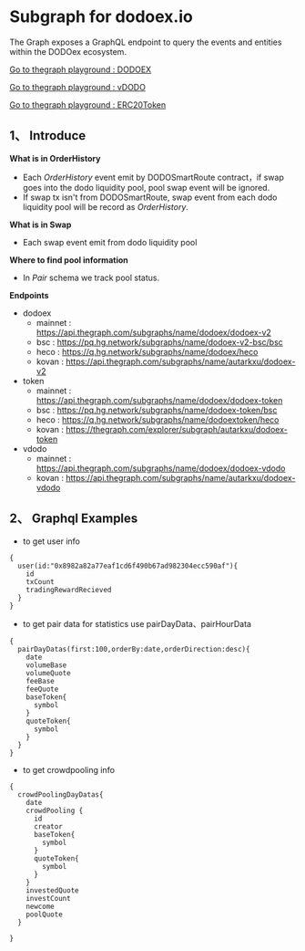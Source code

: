 # Subgraph for dodoex.io

The Graph exposes a GraphQL endpoint to query the events and entities within the DODOex ecosystem.

[Go to thegraph playground : DODOEX](https://thegraph.com/explorer/subgraph/dodoex/dodoex-v2)

[Go to thegraph playground : vDODO](https://thegraph.com/explorer/subgraph/dodoex/dodoex-vdodo?selected=playground)

[Go to thegraph playground : ERC20Token](https://thegraph.com/explorer/subgraph/dodoex/dodoex-token)

## 1、 Introduce

**What is in OrderHistory**
 - Each *OrderHistory* event emit by DODOSmartRoute contract，if swap goes into the dodo liquidity pool, pool swap event will be ignored. 
 - If swap tx isn't from DODOSmartRoute, swap event from each dodo liquidity pool will be record as *OrderHistory*.

**What is in Swap** 
 - Each swap event emit from dodo liquidity pool
 
**Where to find pool information**
 - In *Pair* schema we track pool status.

**Endpoints**
 - dodoex 
    - mainnet : https://api.thegraph.com/subgraphs/name/dodoex/dodoex-v2
    - bsc : https://pq.hg.network/subgraphs/name/dodoex-v2-bsc/bsc
    - heco : https://q.hg.network/subgraphs/name/dodoex/heco
    - kovan : https://api.thegraph.com/subgraphs/name/autarkxu/dodoex-v2
- token
    - mainnet : https://api.thegraph.com/subgraphs/name/dodoex/dodoex-token
    - bsc : https://pq.hg.network/subgraphs/name/dodoex-token/bsc
    - heco : https://q.hg.network/subgraphs/name/dodoextoken/heco
    - kovan : https://thegraph.com/explorer/subgraph/autarkxu/dodoex-token
- vdodo
    - mainnet : https://api.thegraph.com/subgraphs/name/dodoex/dodoex-vdodo
    - kovan : https://api.thegraph.com/subgraphs/name/autarkxu/dodoex-vdodo
  
## 2、 Graphql Examples
 - to get user info
```
{
  user(id:"0x8982a82a77eaf1cd6f490b67ad982304ecc590af"){
    id
    txCount
    tradingRewardRecieved
  }
}

```
 - to get pair data for statistics use pairDayData、pairHourData
```
{
  pairDayDatas(first:100,orderBy:date,orderDirection:desc){
    date
    volumeBase
    volumeQuote
    feeBase
    feeQuote
    baseToken{
      symbol
    }
    quoteToken{
      symbol
    }
  }
}
```
 - to get crowdpooling info
```
{
  crowdPoolingDayDatas{
    date
    crowdPooling {
      id
      creator
      baseToken{
        symbol
      }
      quoteToken{
        symbol
      }
    }
    investedQuote
    investCount
    newcome
    poolQuote
  }
  
}
```
